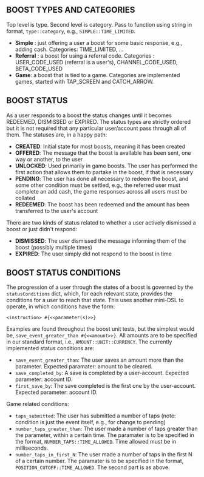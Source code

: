 ## BOOST TYPES AND CATEGORIES

Top level is type. Second level is category. Pass to function using string in format, `type::category`, e.g., `SIMPLE::TIME_LIMITED`.

*  **Simple** : just offering a user a boost for some basic response, e.g., adding cash. Categories: TIME_LIMITED, ...
*  **Referral** : a boost for using a referral code. Categories : USER_CODE_USED (referral is a user's), CHANNEL_CODE_USED, BETA_CODE_USED
*  **Game**: a boost that is tied to a game. Categories are implemented games, started with TAP_SCREEN and CATCH_ARROW.

## BOOST STATUS

As a user responds to a boost the status changes until it becomes REDEEMED, DISMISSED or EXPIRED. The status types are strictly ordered but it is not required that any particular user/account pass through all of them. The statuses are, in a happy path:

*  **CREATED**: Initial state for most boosts, meaning it has been created
*  **OFFERED**: The message that the boost is available has been sent, one way or another, to the user
*  **UNLOCKED**: Used primarily in game boosts. The user has performed the first action that allows them to partake in the boost, if that is necessary
*  **PENDING**: The user has done all necessary to redeem the boost, and some other condition must be settled, e.g., the referred user must complete an add cash, the game responses across all users must be collated
*  **REDEEMED**: The boost has been redeemed and the amount has been transferred to the user's account

There are two kinds of status related to whether a user actively dismissed a boost or just didn't respond:

*  **DISMISSED**: The user dismissed the message informing them of the boost (possibly multiple times)
*  **EXPIRED**: The user simply did not respond to the boost in time

## BOOST STATUS CONDITIONS

The progression of a user through the states of a boost is governed by the `statusConditions` dict, which, for each relevant state, provides the conditions for a user to reach that state. This uses another mini-DSL to operate, in which conditions have the form:

```<instruction> #{<<parameter(s)>>}```

Examples are found throughout the boost unit tests, but the simplest would be, `save_event_greater_than #{<<amount>>}`. All amounts are to be specified in our standard format, i.e., `AMOUNT::UNIT::CURRENCY`. The currently implemented status conditions are:

* `save_event_greater_than`: The user saves an amount more than the parameter. Expected paramater: amount to be cleared.
* `save_completed_by`: A save is completed by a user-account. Expected parameter: account ID.
* `first_save_by`: The save completed is the first one by the user-account. Expected parameter: account ID.

Game related conditions:

* `taps_submitted`: The user has submitted a number of taps (note: condition is just the event itself, e.g., for change to pending)
* `number_taps_greater_than`: The user made a number of taps greater than the parameter, within a certain time. The paramater is to be specified in the format, `NUMBER_TAPS::TIME_ALLOWED`. Time allowed must be in milliseconds.
* `number_taps_in_first_N`: The user made a number of taps in the first N of a certain number. The paramater is to be specified in the format, `POSITION_CUTOFF::TIME_ALLOWED`. The second part is as above.



